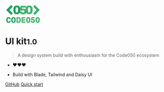 ![logo](_media/logowhite.png)

# UI kit<small>1.0</small>

> A design system build with enthousiasm for the Code050 ecosystem

- :heart::heart::heart:

- Build with Blade, Tailwind and Daisy UI

[GitHub](https://github.com/code050/code050-website/tree/develop/resources/views/components)
[Quick start](/reference/installation.md)